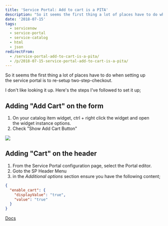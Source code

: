 ```yaml
---
title: 'Service Portal: Add to cart is a PITA'
description: "So it seems the first thing a lot of places have to do when setting up\\\r\nthe service portal is to re-setup two-step-checkout.\r\n\r\nI don't like looking it up. ..."
date: '2018-07-15'
tags:
  - servicenow
  - service-portal
  - service-catalog
  - html
  - json
redirectFrom:
  - /service-portal-add-to-cart-is-a-pita/
  - /p/2018-07-15-service-portal-add-to-cart-is-a-pita/
---
```


So it seems the first thing a lot of places have to do when setting up\
the service portal is to re-setup two-step-checkout.

I don't like looking it up.  Here's the steps I've followed to set it up;

## Adding "Add Cart" on the form

1. On your catalog item widget, ctrl + right click the widget and open\
   the widget instance options.
2. Check "Show Add Cart Button"

![](/assets/images/sp-add-to-cart-1.png)

<!--StartFragment-->

## Adding "Cart" on the header

1. From the Service Portal configuration page, select the Portal editor.
2. Goto the SP Header Menu
3. in the *Additional options* section ensure you have the following content;

<!--StartFragment-->

```json
{
  "enable_cart": {
    "displayValue": "true",
    "value": "true"
  }
}
```

[Docs](https://docs.servicenow.com/bundle/istanbul-servicenow-platform/page/build/service-portal/concept/enable-shopping-cart.html)